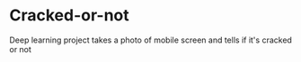 # Cracked-or-not
Deep learning project takes a photo of mobile screen and tells if it's cracked or not
